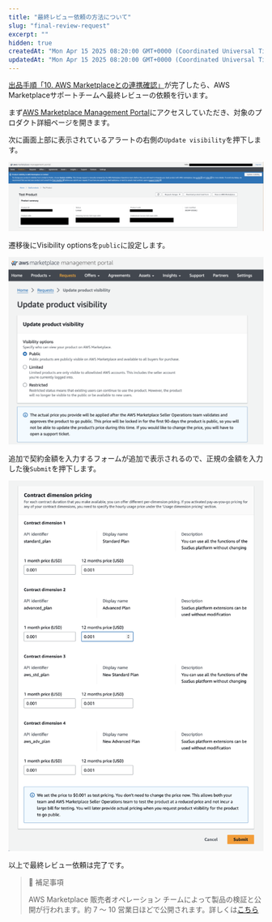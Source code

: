 ```yaml
---
title: "最終レビュー依頼の方法について"
slug: "final-review-request"
excerpt: ""
hidden: true
createdAt: "Mon Apr 15 2025 08:20:00 GMT+0000 (Coordinated Universal Time)"
updatedAt: "Mon Apr 15 2025 08:20:00 GMT+0000 (Coordinated Universal Time)"
---
```

[出品手順「10. AWS Marketplaceとの連携確認」](/docs/aws-marketplace-integration/aws-marketplace-integration)が完了したら、AWS Marketplaceサポートチームへ最終レビューの依頼を行います。

まず<a href="https://aws.amazon.com/marketplace/management/homepage" target="_blank">AWS Marketplace Management Portal</a>にアクセスしていただき、対象のプロダクト詳細ページを開きます。

次に画面上部に表示されているアラートの右側の`Update visibility`を押下します。

![final-review-request-1](/ja/img/part-4/aws-marketplace-integration/supplementary/final-review-request-1.png)

遷移後にVisibility optionsを`public`に設定します。

![final-review-request-2](/ja/img/part-4/aws-marketplace-integration/supplementary/final-review-request-2.png)


追加で契約金額を入力するフォームが追加で表示されるので、正規の金額を入力した後`Submit`を押下します。

![final-review-request-3](/ja/img/part-4/aws-marketplace-integration/supplementary/final-review-request-3.png)


以上で最終レビュー依頼は完了です。

> 📘 補足事項
> 
> AWS Marketplace 販売者オペレーション チームによって製品の検証と公開が行われます。約 7 ～ 10 営業日ほどで公開されます。詳しくは[こちら](https://docs.aws.amazon.com/marketplace/latest/userguide/product-submission.html#timing-and-expectations)
